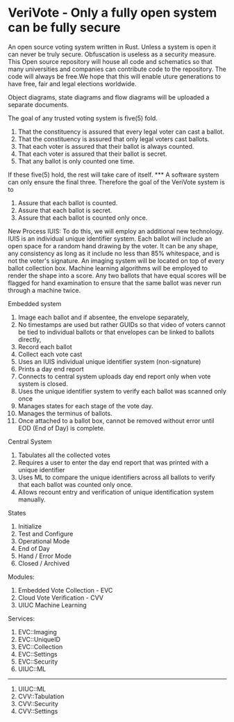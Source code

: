 # VeriVote - Only a fully open system can be fully secure
An open source voting system written in Rust. Unless a system is open it can never be truly secure. Obfuscation is useless as a security measure. This Open source repository will house all code and schematics so that many universities and companies can contribute code to the repository. The code will always be free.We hope that this will enable uture generations to have free, fair and legal elections worldwide. 

Object diagrams, state diagrams and flow diagrams will be uploaded a separate documents. 

The goal of any trusted voting system is five(5) fold. 
1) That the constituency is assured that every legal voter can cast a ballot.
2) That the constituency is assured that only legal voters cast ballots.
3) That each voter is assured that their ballot is always counted.
4) That each voter is assured that their ballot is secret.
5) That any ballot is only counted one time. 

If these five(5) hold, the rest will take care of itself. 
*** A software system can only ensure the final three.
Therefore the goal of the VeriVote system is to
1) Assure that each ballot is counted.
2) Assure that each ballot is secret.
3) Assure that each ballot is counted only once.

New Process IUIS:
To do this, we will employ an additional new technology. IUIS is an individual unique identifier system. Each ballot will include an open space for a random hand drawing by the voter. It can be any shape, any consistency as long as it include no less than 85% whitespace, and is not the voter's signature.  An imaging system will be located on top of every ballot collection box. Machine learning algorithms will be employed to render the shape into a score. Any two ballots that have equal scores will be flagged for hand examination to ensure that the same ballot was never run through a machine twice. 

Embedded system
  1) Image each ballot and if absentee, the envelope separately,
  2) No timestamps are used but rather GUIDs so that video of voters cannot be tied to individual ballots or that envelopes can be linked to ballots directly, 
  3) Record each ballot
  4) Collect each vote cast
  5) Uses an IUIS individual unique identifier system (non-signature)
  6) Prints a day end report
  7) Connects to central system uploads day end report only when vote system is closed.
  8) Uses the unique identifier system to verify each ballot was scanned only once
  9) Manages states for each stage of the vote day.
  10) Manages the terminus of ballots.
  11) Once attached to a ballot box, cannot be removed without error until EOD (End of Day) is complete.

Central System 
  1) Tabulates all the collected votes
  2) Requires a user to enter the day end report that was printed with a unique identifier
  3) Uses ML to compare the unique identifiers across all ballots to verify that each ballot was counted only once. 
  4) Allows recount entry and verification of unique identification system manually.

States
  1) Initialize
  2) Test and Configure
  3) Operational Mode
  4) End of Day
  5) Hand / Error Mode
  6) Closed / Archived
  
Modules:
  1) Embedded Vote Collection - EVC
  2) Cloud Vote Verification - CVV
  3) UIUC Machine Learning

Services:
  1) EVC::Imaging
  2) EVC::UniqueID
  3) EVC::Collection
  4) EVC::Settings
  5) EVC::Security
  6) UIUC::ML
--------
  1) UIUC::ML
  2) CVV::Tabulation
  3) CVV::Security
  4) CVV::Settings
